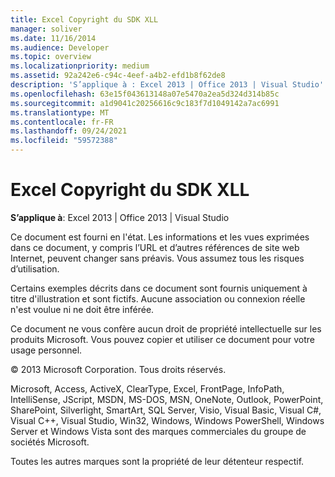 ```yaml
---
title: Excel Copyright du SDK XLL
manager: soliver
ms.date: 11/16/2014
ms.audience: Developer
ms.topic: overview
ms.localizationpriority: medium
ms.assetid: 92a242e6-c94c-4eef-a4b2-efd1b8f62de8
description: 'S’applique à : Excel 2013 | Office 2013 | Visual Studio'
ms.openlocfilehash: 63e15f043613148a07e5470a2ea5d324d314b85c
ms.sourcegitcommit: a1d9041c20256616c9c183f7d1049142a7ac6991
ms.translationtype: MT
ms.contentlocale: fr-FR
ms.lasthandoff: 09/24/2021
ms.locfileid: "59572388"
---
```

# <a name="excel-xll-sdk-copyright-notice"></a>Excel Copyright du SDK XLL

 **S’applique à**: Excel 2013 | Office 2013 | Visual Studio 
  
Ce document est fourni en l'état. Les informations et les vues exprimées dans ce document, y compris l’URL et d’autres références de site web Internet, peuvent changer sans préavis. Vous assumez tous les risques d’utilisation. 
  
Certains exemples décrits dans ce document sont fournis uniquement à titre d'illustration et sont fictifs. Aucune association ou connexion réelle n'est voulue ni ne doit être inférée.
  
Ce document ne vous confère aucun droit de propriété intellectuelle sur les produits Microsoft. Vous pouvez copier et utiliser ce document pour votre usage personnel. 
  
© 2013 Microsoft Corporation. Tous droits réservés.
  
Microsoft, Access, ActiveX, ClearType, Excel, FrontPage, InfoPath, IntelliSense, JScript, MSDN, MS-DOS, MSN, OneNote, Outlook, PowerPoint, SharePoint, Silverlight, SmartArt, SQL Server, Visio, Visual Basic, Visual C#, Visual C++, Visual Studio, Win32, Windows, Windows PowerShell, Windows Server et Windows Vista sont des marques commerciales du groupe de sociétés Microsoft.
  
Toutes les autres marques sont la propriété de leur détenteur respectif.
  

